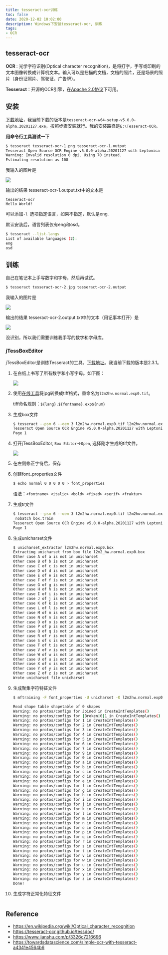 ```yaml
---
title: tesseract-ocr训练
toc: false
date: 2020-12-02 10:02:00
description: Windows下安装tesseract-ocr, 训练
tags:
- OCR
---
```


## tesseract-ocr

**OCR** : 光学字符识别(Optical character recognition)，是将打字，手写或印刷的文本图像转换成计算机文本。输入可以是扫描的文档，文档的照片，还是场景的照片（身份证照片、驾驶证、广告牌）。

**Tesseract**：开源的OCR引擎，在[Apache 2.0协议](http://www.apache.org/licenses/LICENSE-2.0)下可用。

## 安装

[下载地址](https://github.com/UB-Mannheim/tesseract/wiki)，我当前下载的版本是`tesseract-ocr-w64-setup-v5.0.0-alpha.20201127.exe`，按照步骤安装就行。我的安装路径是`E:\Tesseract-OCR`。

**用命令行工具测试一下**

```bash
$ tesseract tesseract-ocr-1.png tesseract-ocr-1.output
Tesseract Open Source OCR Engine v5.0.0-alpha.20201127 with Leptonica
Warning: Invalid resolution 0 dpi. Using 70 instead.
Estimating resolution as 108
```

我输入的图片是

![](/images/tesseract-ocr-1.png)

输出的结果 tesseract-ocr-1.output.txt中的文本是

```
tesseract-ocr
Hello World!
```

可以添加`-l `选项指定语言，如果不指定，默认是eng.

默认安装后，语言列表仅有eng和osd。

```bash
$ tesseract --list-langs
List of available languages (2):
eng
osd
```

## 训练

自己在笔记本上手写数字和字母，然后再试试。

```bash
$ tesseract tesseract-ocr-2.jpg tesseract-ocr-2.output
```

我输入的图片是

![](/images/tesseract-ocr-2.jpg)

输出的结果 tesseract-ocr-2.output.txt中的文本（用记事本打开）是

![](/images/tesseract-ocr-output-2.png)

没识别，所以我们需要训练我手写的数字和字母库。

###  jTessBoxEditor

jTessBoxEditor是训练Tesseract的工具。[下载地址](http://vietocr.sourceforge.net/training.html)。我当前下载的版本是2.3.1。

1. 在白纸上书写了所有数字和小写字母。如下图：

   ![](/images/tesseract-ocr-3.jpg)

2. 使用[在线工具](https://cn.office-converter.com/tiff-converter)将jpg转换成tiff格式，重命名为`l2m2hw.normal.exp0.tif`。

   tiff命名规则：`${lang}.${fontname}.exp${num}`

3. 生成box文件

   ```bash
   $ tesseract --psm 6 --oem 3 l2m2hw.normal.exp0.tif l2m2hw.normal.exp0 makebox
   Tesseract Open Source OCR Engine v5.0.0-alpha.20201127 with Leptonica
   Page 1
   ```

4. 打开jTessBoxEditor, `Box Editor`->`Open`,  选择刚才生成的tif文件。

   ![](/images/tesseract-ocr-4.png)

5. 在左侧修正字符后，保存

6. 创建font_properties文件

   ```bash
   $ echo normal 0 0 0 0 0 > font_properties
   ```
   
   语法：`<fontname> <italic> <bold> <fixed> <serif> <fraktur>`
   
7. 生成tr文件

   ```bash
   $ tesseract --psm 6 --oem 3 l2m2hw.normal.exp0.tif l2m2hw.normal.exp0
    nobatch box.train
   Tesseract Open Source OCR Engine v5.0.0-alpha.20201127 with Leptonica
   Page 1
   ```

8. 生成unicharset文件

   ```bash
   $ unicharset_extractor l2m2hw.normal.exp0.box
   Extracting unicharset from box file l2m2_hw.normal.exp0.box
   Other case A of a is not in unicharset
   Other case B of b is not in unicharset
   Other case C of c is not in unicharset
   Other case D of d is not in unicharset
   Other case E of e is not in unicharset
   Other case F of f is not in unicharset
   Other case G of g is not in unicharset
   Other case H of h is not in unicharset
   Other case I of i is not in unicharset
   Other case J of j is not in unicharset
   Other case K of k is not in unicharset
   Other case L of l is not in unicharset
   Other case M of m is not in unicharset
   Other case N of n is not in unicharset
   Other case O of o is not in unicharset
   Other case P of p is not in unicharset
   Other case Q of q is not in unicharset
   Other case R of r is not in unicharset
   Other case S of s is not in unicharset
   Other case T of t is not in unicharset
   Other case V of v is not in unicharset
   Other case W of w is not in unicharset
   Other case U of u is not in unicharset
   Other case X of x is not in unicharset
   Other case Y of y is not in unicharset
   Other case Z of z is not in unicharset
   Wrote unicharset file unicharset
   ```

9. 生成聚集字符特征文件

   ```bash
   $ mftraining -F font_properties -U unicharset -O l2m2hw.normal.exp0.tr
   
   Read shape table shapetable of 0 shapes
   Warning: no protos/configs for Joined in CreateIntTemplates()
   Warning: no protos/configs for |Broken|0|1 in CreateIntTemplates()
   Warning: no protos/configs for 1 in CreateIntTemplates()
   Warning: no protos/configs for 2 in CreateIntTemplates()
   Warning: no protos/configs for 3 in CreateIntTemplates()
   Warning: no protos/configs for 4 in CreateIntTemplates()
   Warning: no protos/configs for 5 in CreateIntTemplates()
   Warning: no protos/configs for 6 in CreateIntTemplates()
   Warning: no protos/configs for 7 in CreateIntTemplates()
   Warning: no protos/configs for 9 in CreateIntTemplates()
   Warning: no protos/configs for 0 in CreateIntTemplates()
   Warning: no protos/configs for a in CreateIntTemplates()
   Warning: no protos/configs for b in CreateIntTemplates()
   Warning: no protos/configs for c in CreateIntTemplates()
   Warning: no protos/configs for d in CreateIntTemplates()
   Warning: no protos/configs for e in CreateIntTemplates()
   Warning: no protos/configs for f in CreateIntTemplates()
   Warning: no protos/configs for g in CreateIntTemplates()
   Warning: no protos/configs for h in CreateIntTemplates()
   Warning: no protos/configs for i in CreateIntTemplates()
   Warning: no protos/configs for j in CreateIntTemplates()
   Warning: no protos/configs for k in CreateIntTemplates()
   Warning: no protos/configs for l in CreateIntTemplates()
   Warning: no protos/configs for m in CreateIntTemplates()
   Warning: no protos/configs for n in CreateIntTemplates()
   Warning: no protos/configs for o in CreateIntTemplates()
   Warning: no protos/configs for p in CreateIntTemplates()
   Warning: no protos/configs for q in CreateIntTemplates()
   Warning: no protos/configs for r in CreateIntTemplates()
   Warning: no protos/configs for s in CreateIntTemplates()
   Warning: no protos/configs for t in CreateIntTemplates()
   Warning: no protos/configs for v in CreateIntTemplates()
   Warning: no protos/configs for w in CreateIntTemplates()
   Warning: no protos/configs for u in CreateIntTemplates()
   Warning: no protos/configs for x in CreateIntTemplates()
   Warning: no protos/configs for y in CreateIntTemplates()
   Warning: no protos/configs for z in CreateIntTemplates()
   Done!
   ```

10. 生成字符正常化特征文件

    ```
    
    ```

    

## Reference

- https://en.wikipedia.org/wiki/Optical_character_recognition
- https://tesseract-ocr.github.io/tessdoc/
- https://www.jianshu.com/p/3326c7216696
- https://towardsdatascience.com/simple-ocr-with-tesseract-a4341e4564b6

